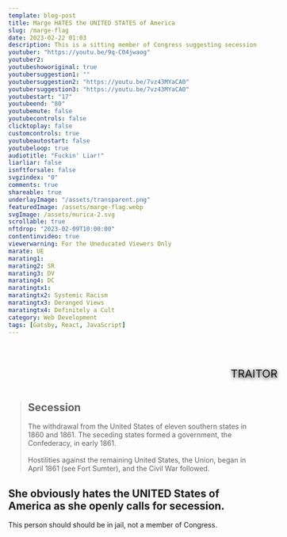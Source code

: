 ```yaml
---
template: blog-post
title: Marge HATES the UNITED STATES of America
slug: /marge-flag
date: 2023-02-22 01:03
description: This is a sitting member of Congress suggesting secession on President's Day.
youtuber: "https://youtu.be/9q-C04jwaog"
youtuber2: 
youtubeshoworiginal: true
youtubersuggestion1: ""
youtubersuggestion2: "https://youtu.be/7vz43MYaCA0"
youtubersuggestion3: "https://youtu.be/7vz43MYaCA0"
youtubestart: "17"
youtubeend: "80"
youtubemute: false
youtubecontrols: false
clicktoplay: false
customcontrols: true
youtubeautostart: false
youtubeloop: true
audiotitle: "Fuckin' Liar!"
liarliar: false
isnftforsale: false
svgzindex: "0"
comments: true
shareable: true
underlayImage: "/assets/transparent.png"
featuredImage: /assets/marge-flag.webp
svgImage: /assets/murica-2.svg
scrollable: true
nftdrop: "2023-02-09T10:00:00"
contentinvideo: true
viewerwarning: For the Uneducated Viewers Only
marate: UE
marating1: 
marating2: SR
marating3: DV
marating4: DC
maratingtx1: 
maratingtx2: Systemic Racism
maratingtx3: Deranged Views
maratingtx4: Definitely a Cult
category: Web Development
tags: [Gatsby, React, JavaScript]
---
```



<!-- <button id="switcher-tv">Turn on/off</button> -->

<div class="contentinside" style="position:relative; z-index:0; min-width:50%; height:auto; margin-top:10%;  padding:1rem; font-size:clamp(1rem, 2.3vw, 3rem); left:0;, top:4vh; line-height:90%; text-shadow:0 2px 7px #000; border:0px solid yellow; text-align:center; width:100vw;">
TRAITOR
</div>

<div class="contentbody" style="position:relative; top:; z-index:0; border:px solid blue; height:100%; margin-top:1%; text-align:left">

<blockquote>
<h2>Secession</h2>
The withdrawal from the United States of eleven southern states in 1860 and 1861. The seceding states formed a government, the Confederacy, in early 1861.
<br /><br /> Hostilities against the remaining United States, the Union, began in April 1861 (see Fort Sumter), and the Civil War followed.
</blockquote>

<div class="crt"></div>



  


## She obviously hates the UNITED States of America as she openly calls for secession.

This person should should be in jail, not a member of Congress. 






<!-- end -->
</div>







<!-- <object class="" style="height:100%; width:100vw; aspect-ratio: 16 / 9; position:absolute; top:0; z-index:5;" class="" id="" data="/assets/murica.svg" type="image/svg+xml" alt="animated content" title="animated content" ></object> -->






<!-- Some of those that work forces

Are the same that burn crosses -->

